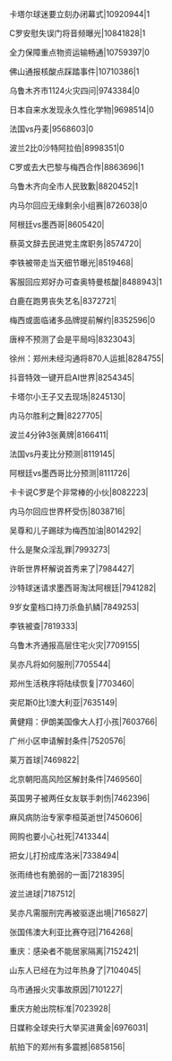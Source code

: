 卡塔尔球迷要立刻办闭幕式|10920944|1

C罗安慰失误门将音频曝光|10841828|1

全力保障重点物资运输畅通|10759397|0

佛山通报核酸点踩踏事件|10710386|1

乌鲁木齐市1124火灾四问|9743384|0

日本自来水发现永久性化学物|9698514|0

法国vs丹麦|9568603|0

波兰2比0沙特阿拉伯|8998351|0

C罗或去大巴黎与梅西合作|8863696|1

乌鲁木齐向全市人民致歉|8820452|1

内马尔回应无缘剩余小组赛|8726038|0

阿根廷vs墨西哥|8605420|

蔡英文辞去民进党主席职务|8574720|

李铁被带走当天细节曝光|8519468|

客服回应郑好办可查奥特曼核酸|8488943|1

白鹿在跑男丧失艺名|8372721|

梅西或面临诸多品牌提前解约|8352596|0

唐梓不预测了会是平局吗|8323043|

徐州：郑州未经沟通将870人运抵|8284755|

抖音特效一键开启AI世界|8254345|

卡塔尔小王子又去现场|8245130|

内马尔胜利之舞|8227705|

波兰4分钟3张黄牌|8166411|

法国vs丹麦比分预测|8119145|

阿根廷vs墨西哥比分预测|8111726|

卡卡说C罗是个非常棒的小伙|8082223|

内马尔回应世界杯受伤|8038716|

吴尊和儿子踢球为梅西加油|8014292|

什么是聚众淫乱罪|7993273|

许昕世界杯解说首秀来了|7984427|

沙特球迷请求墨西哥淘汰阿根廷|7941282|

9岁女童档口持刀杀鱼扒鳞|7849253|

李铁被查|7819333|

乌鲁木齐通报高层住宅火灾|7709155|

吴亦凡将如何服刑|7705544|

郑州生活秩序将陆续恢复|7703460|

突尼斯0比1澳大利亚|7635149|

黄健翔：伊朗美国像大人打小孩|7603766|

广州小区申请解封条件|7520576|

莱万首球|7469822|

北京朝阳高风险区解封条件|7469560|

英国男子被两任女友联手刺伤|7462396|

麻风病防治专家李桓英逝世|7450606|

网购也要小心社死|7413344|

把女儿打扮成库洛米|7338494|

张雨绮也有脆弱的一面|7218395|

波兰进球|7187512|

吴亦凡需服刑完再被驱逐出境|7165827|

张国伟澳大利亚比赛夺冠|7164268|

重庆：感染者不能居家隔离|7152421|

山东人已经在为过年热身了|7104045|

乌市通报火灾事故原因|7101227|

重庆方舱出院标准|7023928|

日媒称全球央行大举买进黄金|6976031|

航拍下的郑州有多震撼|6858156|

